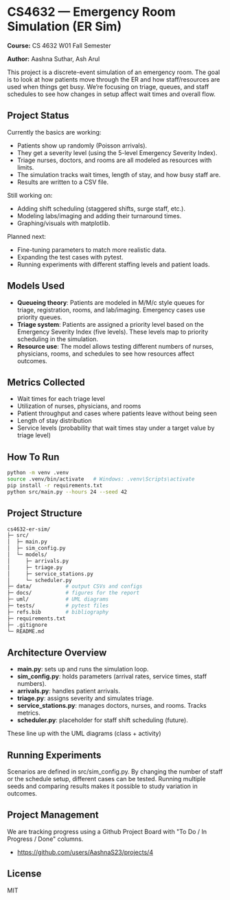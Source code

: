 # CS4632 — Emergency Room Simulation (ER Sim)
**Course:** CS 4632 W01 Fall Semester

**Author:** Aashna Suthar, Ash Arul

This project is a discrete-event simulation of an emergency room. The goal is to look at how patients move through the ER and how staff/resources are used when things get busy. We’re focusing on triage, queues, and staff schedules to see how changes in setup affect wait times and overall flow.

## Project Status
Currently the basics are working:
- Patients show up randomly (Poisson arrivals).
- They get a severity level (using the 5-level Emergency Severity Index).
- Triage nurses, doctors, and rooms are all modeled as resources with limits.
- The simulation tracks wait times, length of stay, and how busy staff are.
- Results are written to a CSV file.

Still working on:
- Adding shift scheduling (staggered shifts, surge staff, etc.).  
- Modeling labs/imaging and adding their turnaround times.  
- Graphing/visuals with matplotlib.

Planned next:
- Fine-tuning parameters to match more realistic data.  
- Expanding the test cases with pytest.  
- Running experiments with different staffing levels and patient loads.

## Models Used
- **Queueing theory**: Patients are modeled in M/M/c style queues for triage, registration, rooms, and lab/imaging. Emergency cases use priority queues.  
- **Triage system**: Patients are assigned a priority level based on the Emergency Severity Index (five levels). These levels map to priority scheduling in the simulation.  
- **Resource use**: The model allows testing different numbers of nurses, physicians, rooms, and schedules to see how resources affect outcomes.  

## Metrics Collected
- Wait times for each triage level  
- Utilization of nurses, physicians, and rooms  
- Patient throughput and cases where patients leave without being seen  
- Length of stay distribution  
- Service levels (probability that wait times stay under a target value by triage level)  

## How To Run
```bash
python -m venv .venv
source .venv/bin/activate   # Windows: .venv\Scripts\activate
pip install -r requirements.txt
python src/main.py --hours 24 --seed 42
```

## Project Structure
```bash
cs4632-er-sim/
├─ src/
│  ├─ main.py
│  ├─ sim_config.py
│  └─ models/
│     ├─ arrivals.py
│     ├─ triage.py
│     ├─ service_stations.py
│     └─ scheduler.py
├─ data/           # output CSVs and configs
├─ docs/           # figures for the report
├─ uml/            # UML diagrams
├─ tests/          # pytest files
├─ refs.bib        # bibliography
├─ requirements.txt
├─ .gitignore
└─ README.md
```
## Architecture Overview
- **main.py**: sets up and runs the simulation loop.
- **sim_config.py**: holds parameters (arrival rates, service times, staff numbers).
- **arrivals.py**: handles patient arrivals.
- **triage.py**: assigns severity and simulates triage.
- **service_stations.py**: manages doctors, nurses, and rooms. Tracks metrics.
- **scheduler.py**: placeholder for staff shift scheduling (future).
  
These line up with the UML diagrams (class + activity)

## Running Experiments
Scenarios are defined in src/sim_config.py. By changing the number of staff or the schedule setup, different cases can be tested. Running multiple seeds and comparing results makes it possible to study variation in outcomes.

## Project Management
We are tracking progress using a Github Project Board with "To Do / In Progress / Done" columns. 
- https://github.com/users/AashnaS23/projects/4

## License
MIT
